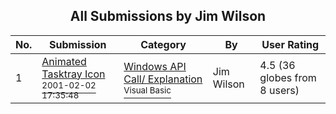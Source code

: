 ﻿<div align="center">

## All Submissions by Jim Wilson

</div>

No.  | Submission | Category | By   | User Rating
---- | ---------- | -------- | ---- | -----------
1 | [Animated Tasktray Icon<br /><sup>2001-02-02 17:35:48</sup>](https://github.com/Planet-Source-Code/jim-wilson-animated-tasktray-icon__1-14946) | [Windows API Call/ Explanation<br /><sup>Visual Basic</sup>](../ByCategory/windows-api-call-explanation__1-39.md) | Jim Wilson | 4.5 (36 globes from 8 users)
